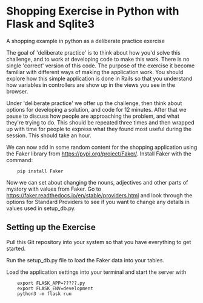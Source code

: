 # Shopping Exercise in Python with Flask and Sqlite3
A shopping example in python as a deliberate practice exercise

The goal of 'deliberate practice' is to think about how you'd solve this challenge, and to work at developing code to make this work. There is no single 'correct' version of this code. The purpose of the exercise it become familiar with different ways of making the application work. You should explore how this simple application is done in Rails so that you understand how variables in controllers are show up in the views you see in the browser.

Under 'deliberate practice' we offer up the challenge, then think about options for developing a solution, and code for 12 minutes. After that we pause to discuss how people are approaching the problem, and what they're trying to do. This should be repeated three times and then wrapped up with time for people to express what they found most useful during the session. This should take an hour.

We can now add in some random content for the shopping application using the Faker library from https://pypi.org/project/Faker/. Install Faker with the command: 

        pip install Faker

Now we can set about changing the nouns, adjectives and other parts of mystory with values from Faker. Go to https://faker.readthedocs.io/en/stable/providers.html and look through the options for Standard Providers to see if you want to change any details in values used in setup_db.py.

## Setting up the Exercise
Pull this Git repository into your system so that you have everything to get started.

Run the setup_db.py file to load the Faker data into your tables.

Load the application settings into your terminal and start the server with 

        export FLASK_APP=?????.py 
        export FLASK_ENV=development
        python3 -m flask run 


